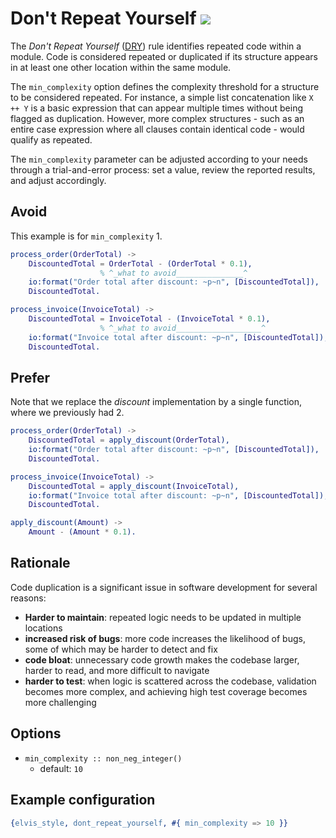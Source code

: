 # Don't Repeat Yourself ![](https://img.shields.io/badge/BEAM-yes-orange)

The *Don't Repeat Yourself* ([DRY](https://en.wikipedia.org/wiki/Don't_repeat_yourself)) rule
identifies repeated code within a module. Code is considered repeated or duplicated if its
structure appears in at least one other location within the same module.

The `min_complexity` option defines the complexity threshold for a structure to be considered
repeated. For instance, a simple list concatenation like `X ++ Y` is a basic expression that can
appear multiple times without being flagged as duplication. However, more complex
structures - such as an entire case expression where all clauses contain identical code - would
qualify as repeated.

The `min_complexity` parameter can be adjusted according to your needs through a trial-and-error
process: set a value, review the reported results, and adjust accordingly.

## Avoid

This example is for `min_complexity` 1.

```erlang
process_order(OrderTotal) ->
    DiscountedTotal = OrderTotal - (OrderTotal * 0.1),
                    % ^_what to avoid_______________^
    io:format("Order total after discount: ~p~n", [DiscountedTotal]),
    DiscountedTotal.

process_invoice(InvoiceTotal) ->
    DiscountedTotal = InvoiceTotal - (InvoiceTotal * 0.1),
                    % ^_what to avoid___________________^
    io:format("Invoice total after discount: ~p~n", [DiscountedTotal]),
    DiscountedTotal.
```

## Prefer

Note that we replace the *discount* implementation by a single function, where we previously had 2.

```erlang
process_order(OrderTotal) ->
    DiscountedTotal = apply_discount(OrderTotal),
    io:format("Order total after discount: ~p~n", [DiscountedTotal]),
    DiscountedTotal.

process_invoice(InvoiceTotal) ->
    DiscountedTotal = apply_discount(InvoiceTotal),
    io:format("Invoice total after discount: ~p~n", [DiscountedTotal]),
    DiscountedTotal.

apply_discount(Amount) ->
    Amount - (Amount * 0.1).
```

## Rationale

Code duplication is a significant issue in software development for several reasons:

- **Harder to maintain**: repeated logic needs to be updated in multiple locations
- **increased risk of bugs**: more code increases the likelihood of bugs, some of which may be
harder to detect and fix
- **code bloat**: unnecessary code growth makes the codebase larger, harder to read, and more
difficult to navigate
- **harder to test**: when logic is scattered across the codebase, validation becomes more complex,
and achieving high test coverage becomes more challenging

## Options

- `min_complexity :: non_neg_integer()`
  - default: `10`

## Example configuration

```erlang
{elvis_style, dont_repeat_yourself, #{ min_complexity => 10 }}
```
